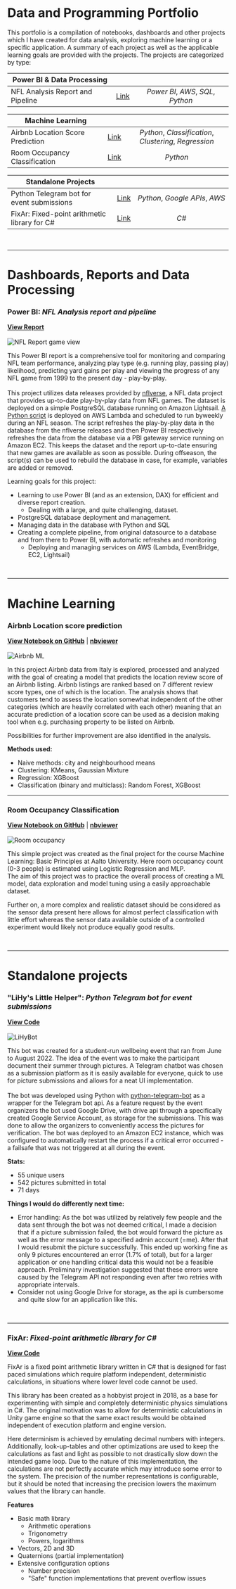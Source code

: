 # Data and Programming Portfolio
<p>This portfolio is a compilation of notebooks, dashboards and other projects which I have created for data analysis, exploring machine learning or a specific application. A summary of each project as well as the applicable learning goals are provided with the projects. The projects are categorized by type:</p>


| Power BI & Data Processing <img width=100/> | | <img width=307/> |
| --- |:-----:|:---:|
| NFL Analysis Report and Pipeline  | [Link](https://github.com/epaunonen/epaunonen.github.io/blob/main/README.md#power-bi-nfl-analysis-report-and-pipeline) | *Power BI*, *AWS*, *SQL*, *Python* |


| Machine Learning <img width=170/> | | |
| --- |:-----:|:---:|
| Airbnb Location Score Prediction | [Link](https://github.com/epaunonen/epaunonen.github.io/blob/main/README.md#airbnb-location-score-prediction) | *Python*, *Classification*, *Clustering*, *Regression* |
| Room Occupancy Classification | [Link](https://github.com/epaunonen/epaunonen.github.io/blob/main/README.md#room-occupancy-classification) | *Python* |


| Standalone Projects <img width=155/> | | <img width=307/> |
| --- |:-----:|:---:|
| Python Telegram bot for event submissions | [Link](https://github.com/epaunonen/epaunonen.github.io/blob/main/README.md#lihys-little-helper-python-telegram-bot-for-event-submissions) | *Python*, *Google APIs*, *AWS* |
| FixAr: Fixed-point arithmetic library for C# | [Link](https://github.com/epaunonen/epaunonen.github.io/blob/main/README.md#fixar-fixed-point-arithmetic-library-for-c) | *C#* |

<br>

---

# Dashboards, Reports and Data Processing

### Power BI: *NFL Analysis report and pipeline*

[**View Report**](https://app.powerbi.com/view?r=eyJrIjoiYmMyYWY2ZjgtNGM1ZC00ZGVjLWFhODMtYTY5OTM0N2I1YmJmIiwidCI6IjhkZWQ3ODVjLTJiYTYtNGIxYS05NmUyLWY3NGFiZTk2MWFiZCIsImMiOjh9)
<br><br>
![NFL Report game view](https://github.com/epaunonen/epaunonen.github.io/blob/main/Assets/NFL/NFL_1.PNG?raw=true "Game view")

This Power BI report is a comprehensive tool for monitoring and comparing NFL team performance, analyzing play type (e.g. running play, passing play) likelihood, predicting yard gains per play and viewing the progress of any NFL game from 1999 to the present day - play-by-play.<br>
<br>
This project utilizes data releases provided by [nflverse](https://github.com/nflverse/nflverse-data/releases), a NFL data project that provides up-to-date play-by-play data from NFL games.
The dataset is deployed on a simple PostgreSQL database running on Amazon Lightsail. [A Python script](https://github.com/epaunonen/epaunonen.github.io/blob/main/NFL/db/lambda_update_pbp.py) is deployed on AWS Lambda and scheduled to run byweekly during an NFL season. The script refreshes the play-by-play data in the database from the nflverse releases and then Power BI respectively refreshes the data from the database via a PBI gateway service running on Amazon EC2. This keeps the dataset and the report up-to-date ensuring that new games are available as soon as possible. During offseason, the script(s) can be used to rebuild the database in case, for example, variables are added or removed.

Learning goals for this project:
 * Learning to use Power BI (and as an extension, DAX) for efficient and diverse report creation. 
   - Dealing with a large, and quite challenging, dataset.
 * PostgreSQL database deployment and management.
 * Managing data in the database with Python and SQL
 * Creating a complete pipeline, from original datasource to a database and from there to Power BI, with automatic refreshes and monitoring
   - Deploying and managing services on AWS (Lambda, EventBridge, EC2, Lightsail)

<br>

---

# Machine Learning

### Airbnb Location score prediction
[**View Notebook on GitHub**](https://github.com/epaunonen/epaunonen.github.io/blob/main/Notebooks/Airbnb%20location%20score%20prediction/location_score_prediction.ipynb) | [**nbviewer**](https://nbviewer.org/github/epaunonen/epaunonen.github.io/blob/main/Notebooks/Airbnb%20location%20score%20prediction/location_score_prediction.ipynb)
<br><br>
![Airbnb ML](https://github.com/epaunonen/epaunonen.github.io/blob/main/Assets/Airbnb/airbnb1.PNG "Result")

In this project Airbnb data from Italy is explored, processed and analyzed with the goal of creating a model that predicts the location review score of an Airbnb listing. Airbnb listings are ranked based on 7 different review score types, one of which is the location. The analysis shows that customers tend to assess the location somewhat independent of the other categories (which are heavily correlated with each other) meaning that an accurate prediction of a location score can be used as a decision making tool when e.g. purchasing property to be listed on Airbnb.

Possibilities for further improvement are also identified in the analysis.

**Methods used:**
 - Naive methods: city and neighbourhood means
 - Clustering: KMeans, Gaussian Mixture
 - Regression: XGBoost
 - Classification (binary and multiclass): Random Forest, XGBoost

---
### Room Occupancy Classification
[**View Notebook on GitHub**](https://github.com/epaunonen/epaunonen.github.io/blob/main/Notebooks/Room%20occupancy%20classification/Room_occupancy.ipynb) | [**nbviewer**](https://nbviewer.org/github/epaunonen/epaunonen.github.io/blob/main/Notebooks/Room%20occupancy%20classification/Room_occupancy.ipynb)
<br><br>
![Room occupancy](https://github.com/epaunonen/epaunonen.github.io/blob/main/Assets/Room%20occupancy/img1.PNG)

This simple project was created as the final project for the course Machine Learning: Basic Principles at Aalto University. 
Here room occupancy count (0-3 people) is estimated using Logistic Regression and MLP. <br>
The aim of this project was to practice the overall process of creating a ML model, data exploration and model tuning using a easily approachable dataset. 

Further on, a more complex and realistic dataset should be considered as the sensor data present here allows for almost perfect classification with little effort whereas the sensor data available outside of a controlled experiment would likely not produce equally good results.

<br>

---

# Standalone projects

### "LiHy's Little Helper": *Python Telegram bot for event submissions*

[**View Code**](https://github.com/epaunonen/epaunonen.github.io/tree/main/Projects/LiHy's%20Little%20Helper)
<br><br>
![LiHyBot](https://github.com/epaunonen/epaunonen.github.io/blob/main/Assets/LiHyBot/LLH.PNG?raw=true "Telegram Bot")

This bot was created for a student-run wellbeing event that ran from June to August 2022. The idea of the event was to make the participant document their summer through pictures. A Telegram chatbot was chosen as a submission platform as it is easily available for everyone, quick to use for picture submissions and allows for a neat UI implementation.
<br><br>
The bot was developed using Python with [python-telegram-bot](https://github.com/python-telegram-bot/python-telegram-bot) as a wrapper for the Telegram bot api. As a feature request by the event organizers the bot used Google Drive, with drive api through a specifically created Google Service Account, as storage for the submissions. This was done to allow the organizers to conveniently access the pictures for verification. The bot was deployed to an Amazon EC2 instance, which was configured to automatically restart the process if a critical error occurred - a failsafe that was not triggered at all during the event.

**Stats:**
 - 55 unique users
 - 542 pictures submitted in total
 - 71 days

**Things I would do differently next time:**
 - Error handling: As the bot was utilized by relatively few people and the data sent through the bot was not deemed critical, I made a decision that if a picture submission failed, the bot would forward the picture as well as the error message to a specified admin account (=me). After that I would resubmit the picture successfully. This ended up working fine as only 9 pictures encountered an error (1.7% of total), but for a larger application or one handling critical data this would not be a feasible approach. Preliminary investigation suggested that these errors were caused by the Telegram API not responding even after two retries with appropriate intervals.
 - Consider not using Google Drive for storage, as the api is cumbersome and quite slow for an application like this.


<br>

---
### FixAr: *Fixed-point arithmetic library for C#*

[**View Code**](https://github.com/epaunonen/epaunonen.github.io/tree/main/Projects/FixAr%20C%23)

FixAr is a fixed point arithmetic library written in C# that is designed for fast paced simulations which require platform independent, deterministic calculations, in situations where lower level code cannot be used.

This library has been created as a hobbyist project in 2018, as a base for experimenting with simple and completely deterministic physics simulations in C#. The original motivation was to allow for deterministic calculations in Unity game engine so that the same exact results would be obtained independent of execution platform and engine version.

Here determinism is achieved by emulating decimal numbers with integers. Additionally, look-up-tables and other optimizations are used to keep the calculations as fast and light as possible to not drastically slow down the intended game loop. Due to the nature of this implementation, the calculations are not perfectly accurate which may introduce some error to the system. The precision of the number representations is configurable, but it should be noted that increasing the precision lowers the maximum values that the library can handle.

**Features**
 * Basic math library
   - Arithmetic operations
   - Trigonometry
   - Powers, logarithms
 * Vectors, 2D and 3D
 * Quaternions (partial implementation)
 * Extensive configuration options
   - Number precision
   - "Safe" function implementations that prevent overflow issues
